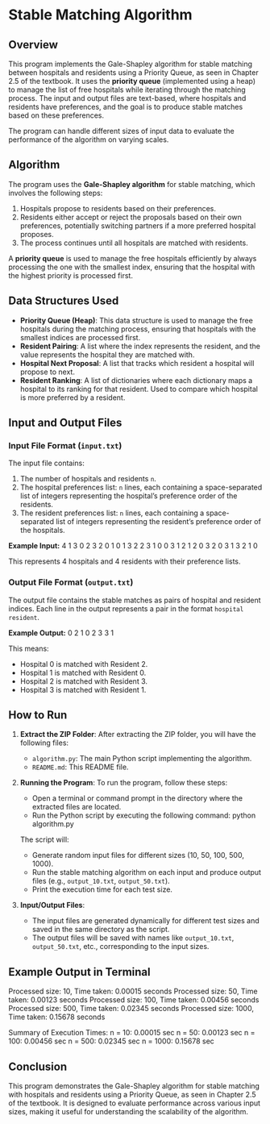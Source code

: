 # Stable Matching Algorithm

## Overview

This program implements the Gale-Shapley algorithm for stable matching between hospitals and residents using a Priority Queue, as seen in Chapter 2.5 of the textbook. It uses the **priority queue** (implemented using a heap) to manage the list of free hospitals while iterating through the matching process. The input and output files are text-based, where hospitals and residents have preferences, and the goal is to produce stable matches based on these preferences.

The program can handle different sizes of input data to evaluate the performance of the algorithm on varying scales.

## Algorithm

The program uses the **Gale-Shapley algorithm** for stable matching, which involves the following steps:

1. Hospitals propose to residents based on their preferences.
2. Residents either accept or reject the proposals based on their own preferences, potentially switching partners if a more preferred hospital proposes.
3. The process continues until all hospitals are matched with residents.

A **priority queue** is used to manage the free hospitals efficiently by always processing the one with the smallest index, ensuring that the hospital with the highest priority is processed first.

## Data Structures Used

- **Priority Queue (Heap)**: This data structure is used to manage the free hospitals during the matching process, ensuring that hospitals with the smallest indices are processed first.
- **Resident Pairing**: A list where the index represents the resident, and the value represents the hospital they are matched with.
- **Hospital Next Proposal**: A list that tracks which resident a hospital will propose to next.
- **Resident Ranking**: A list of dictionaries where each dictionary maps a hospital to its ranking for that resident. Used to compare which hospital is more preferred by a resident.

## Input and Output Files

### Input File Format (`input.txt`)

The input file contains:

1. The number of hospitals and residents `n`.
2. The hospital preferences list: `n` lines, each containing a space-separated list of integers representing the hospital’s preference order of the residents.
3. The resident preferences list: `n` lines, each containing a space-separated list of integers representing the resident’s preference order of the hospitals.

**Example Input:**
4
1 3 0 2
3 2 0 1
0 1 3 2
2 3 1 0
0 3 1 2
1 2 0 3
2 0 3 1
3 2 1 0

This represents 4 hospitals and 4 residents with their preference lists.

### Output File Format (`output.txt`)

The output file contains the stable matches as pairs of hospital and resident indices. Each line in the output represents a pair in the format `hospital resident`.

**Example Output:**
0 2
1 0
2 3
3 1

This means:

- Hospital 0 is matched with Resident 2.
- Hospital 1 is matched with Resident 0.
- Hospital 2 is matched with Resident 3.
- Hospital 3 is matched with Resident 1.

## How to Run

1. **Extract the ZIP Folder**:
   After extracting the ZIP folder, you will have the following files:
   - `algorithm.py`: The main Python script implementing the algorithm.
   - `README.md`: This README file.

2. **Running the Program**:
   To run the program, follow these steps:

   - Open a terminal or command prompt in the directory where the extracted files are located.
   - Run the Python script by executing the following command: python algorithm.py

   The script will:
   - Generate random input files for different sizes (10, 50, 100, 500, 1000).
   - Run the stable matching algorithm on each input and produce output files (e.g., `output_10.txt`, `output_50.txt`).
   - Print the execution time for each test size.

3. **Input/Output Files**:
   - The input files are generated dynamically for different test sizes and saved in the same directory as the script.
   - The output files will be saved with names like `output_10.txt`, `output_50.txt`, etc., corresponding to the input sizes.

## Example Output in Terminal

Processed size: 10, Time taken: 0.00015 seconds
Processed size: 50, Time taken: 0.00123 seconds
Processed size: 100, Time taken: 0.00456 seconds
Processed size: 500, Time taken: 0.02345 seconds
Processed size: 1000, Time taken: 0.15678 seconds

Summary of Execution Times:
n = 10: 0.00015 sec
n = 50: 0.00123 sec
n = 100: 0.00456 sec
n = 500: 0.02345 sec
n = 1000: 0.15678 sec

## Conclusion

This program demonstrates the Gale-Shapley algorithm for stable matching with hospitals and residents using a Priority Queue, as seen in Chapter 2.5 of the textbook. It is designed to evaluate performance across various input sizes, making it useful for understanding the scalability of the algorithm.
